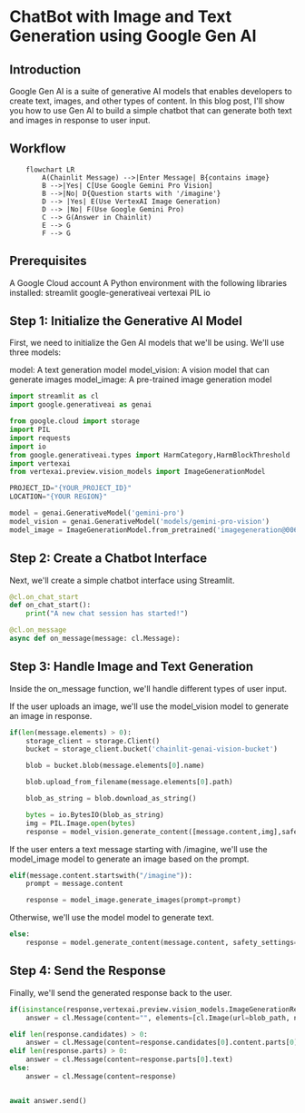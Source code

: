 # ChatBot with Image and Text Generation using Google Gen AI

## Introduction

Google Gen AI is a suite of generative AI models that enables developers to create text, images, and other types of content. In this blog post, I'll show you how to use Gen AI to build a simple chatbot that can generate both text and images in response to user input.

## Workflow

```mermaid
    flowchart LR
        A(Chainlit Message) -->|Enter Message| B{contains image}
        B -->|Yes| C[Use Google Gemini Pro Vision]
        B -->|No| D{Question starts with '/imagine'}
        D --> |Yes| E(Use VertexAI Image Generation)
        D --> |No| F(Use Google Gemini Pro)
        C --> G(Answer in Chainlit)
        E --> G
        F --> G
```

## Prerequisites

A Google Cloud account
A Python environment with the following libraries installed:
streamlit
google-generativeai
vertexai
PIL
io

## Step 1: Initialize the Generative AI Model

First, we need to initialize the Gen AI models that we'll be using. We'll use three models:

model: A text generation model
model_vision: A vision model that can generate images
model_image: A pre-trained image generation model

```python
import streamlit as cl
import google.generativeai as genai

from google.cloud import storage
import PIL
import requests
import io
from google.generativeai.types import HarmCategory,HarmBlockThreshold
import vertexai
from vertexai.preview.vision_models import ImageGenerationModel

PROJECT_ID="{YOUR_PROJECT_ID}"
LOCATION="{YOUR REGION}"

model = genai.GenerativeModel('gemini-pro')
model_vision = genai.GenerativeModel('models/gemini-pro-vision')
model_image = ImageGenerationModel.from_pretrained('imagegeneration@006')
```

## Step 2: Create a Chatbot Interface

Next, we'll create a simple chatbot interface using Streamlit.

```python
@cl.on_chat_start
def on_chat_start():
    print("A new chat session has started!")

@cl.on_message
async def on_message(message: cl.Message):
```

## Step 3: Handle Image and Text Generation

Inside the on_message function, we'll handle different types of user input.

If the user uploads an image, we'll use the model_vision model to generate an image in response.

```python
if(len(message.elements) > 0):
    storage_client = storage.Client()
    bucket = storage_client.bucket('chainlit-genai-vision-bucket')

    blob = bucket.blob(message.elements[0].name)

    blob.upload_from_filename(message.elements[0].path)

    blob_as_string = blob.download_as_string()

    bytes = io.BytesIO(blob_as_string)
    img = PIL.Image.open(bytes)
    response = model_vision.generate_content([message.content,img],safety_settings=safety_settings)
```

If the user enters a text message starting with /imagine, we'll use the model_image model to generate an image based on the prompt.

```python
elif(message.content.startswith("/imagine")):
    prompt = message.content

    response = model_image.generate_images(prompt=prompt)     
```

Otherwise, we'll use the model model to generate text.

```python
else:
    response = model.generate_content(message.content, safety_settings=safety_settings) 
```

## Step 4: Send the Response

Finally, we'll send the generated response back to the user.

```python
if(isinstance(response,vertexai.preview.vision_models.ImageGenerationResponse)):
    answer = cl.Message(content="", elements=[cl.Image(url=blob_path, name=file_name, display="inline")])

elif len(response.candidates) > 0:
    answer = cl.Message(content=response.candidates[0].content.parts[0].text)
elif len(response.parts) > 0:
    answer = cl.Message(content=response.parts[0].text)
else: 
    answer = cl.Message(content=response) 


await answer.send()

```
